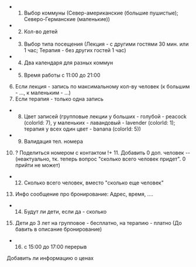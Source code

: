 + 1. Выбор коммуны (Север-американские (большие пушистые); Северо-Германские (маленькие))
+ 2. Кол-во детей
+ 3. Выбор типа посещения (Лекция - с другими гостями 30 мин. или 1 час; Терапия - без других гостей 1 час)
+ 4. Два календаря для разных коммун
+ 5. Время работы с 11:00 до 21:00
6. Если лекция - запись по максимальному кол-ву человек (к большим - ..., к маленьким - ...)
7. Если терапия - только одна запись
+ 8. Цвет записей (групповые лекции у больших - голубой - peacock (colorId: 7), у маленьких - лавандовый - lavender (colorId: 1); терапия у всех один цвет - banana (colorId: 5))
+ 9. Валидация тел. номера
10. ? Поделиться номером с контактом
!+ 11. Добавить 0 доп. человек  -- (неактуально, тк. теперь вопрос "сколько всего человек придет". 0 прийти не может)
+ 12. Сколько всего человек, вместо "сколько еще человек"
13. Инфо сообщение про бронирование: Адрес, время, ....
+ 14. Будут ли дети, если да - сколько
15. Дети до 3 лет на групповое - бесплатно, на терапию - платно (До бавить в описание бронирование)
+ 16. с 15:00 до 17:00 перерыв

Добавить ли информацию о ценах